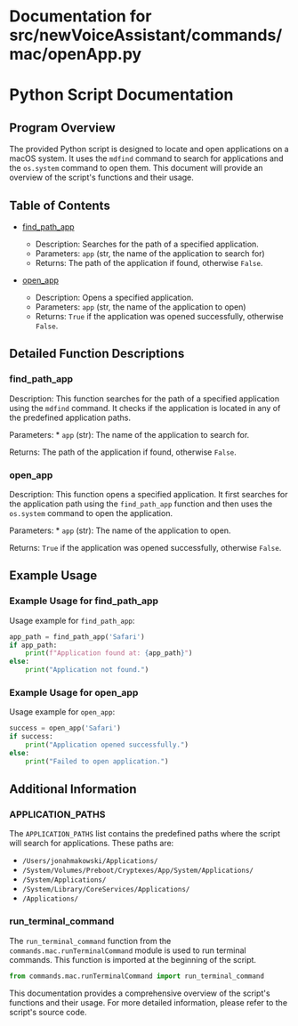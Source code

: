 # Documentation for src/newVoiceAssistant/commands/mac/openApp.py

# Python Script Documentation

## Program Overview

The provided Python script is designed to locate and open applications on a macOS system. It uses the `mdfind` command to search for applications and the `os.system` command to open them. This document will provide an overview of the script's functions and their usage.

## Table of Contents

*   [find_path_app](#find_path_app)
    *   Description: Searches for the path of a specified application.
    *   Parameters: `app` (str, the name of the application to search for)
    *   Returns: The path of the application if found, otherwise `False`.

*   [open_app](#open_app)
    *   Description: Opens a specified application.
    *   Parameters: `app` (str, the name of the application to open)
    *   Returns: `True` if the application was opened successfully, otherwise `False`.

## Detailed Function Descriptions

### find_path_app

Description: This function searches for the path of a specified application using the `mdfind` command. It checks if the application is located in any of the predefined application paths.

Parameters:
    *   `app` (str): The name of the application to search for.

Returns: The path of the application if found, otherwise `False`.

### open_app

Description: This function opens a specified application. It first searches for the application path using the `find_path_app` function and then uses the `os.system` command to open the application.

Parameters:
    *   `app` (str): The name of the application to open.

Returns: `True` if the application was opened successfully, otherwise `False`.

## Example Usage

### Example Usage for find_path_app

Usage example for `find_path_app`:

```python
app_path = find_path_app('Safari')
if app_path:
    print(f"Application found at: {app_path}")
else:
    print("Application not found.")
```

### Example Usage for open_app

Usage example for `open_app`:

```python
success = open_app('Safari')
if success:
    print("Application opened successfully.")
else:
    print("Failed to open application.")
```

## Additional Information

### APPLICATION_PATHS

The `APPLICATION_PATHS` list contains the predefined paths where the script will search for applications. These paths are:

*   `/Users/jonahmakowski/Applications/`
*   `/System/Volumes/Preboot/Cryptexes/App/System/Applications/`
*   `/System/Applications/`
*   `/System/Library/CoreServices/Applications/`
*   `/Applications/`

### run_terminal_command

The `run_terminal_command` function from the `commands.mac.runTerminalCommand` module is used to run terminal commands. This function is imported at the beginning of the script.

```python
from commands.mac.runTerminalCommand import run_terminal_command
```

This documentation provides a comprehensive overview of the script's functions and their usage. For more detailed information, please refer to the script's source code.